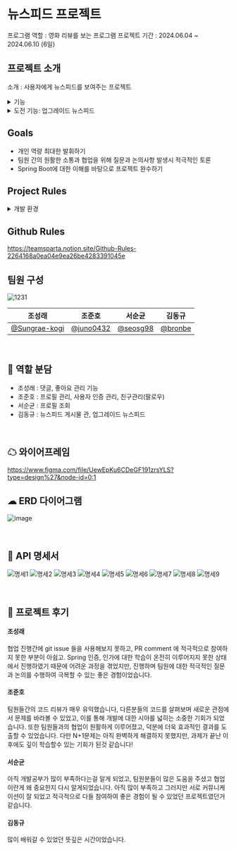 # 뉴스피드 프로젝트
프로그램 역할 : 영화 리뷰를 보는 프로그램
프로젝트 기간 : 2024.06.04 ~ 2024.06.10 (6일)
<br>

## 프로젝트 소개
소개 : 사용자에게 뉴스피드를 보여주는 프로젝트
<details>
<summary>기능</summary>
  <ul>
  <details>
    <summary>프로필 관리</summary>
      <ul>
        <li>프로필 조회 기능</li>
        <li>프로필 수정 기능</li>
      </ul>
  </details>
  <details>
    <summary>뉴스피드 게시물 관리</summary>
      <ul>
        <li>게시물 작성, 조회, 수정, 삭제 기능</li>
        <li>뉴스피드 조회 기능</li>
      </ul>
  </details>
  <details>
    <summary>사용자 인증</summary>
      <ul>
        <li>회원 가입 기능</li>
        <li>회원 탈퇴 기능</li>
  </details>
  <details>
    <summary>친구 관리</summary>
      <ul>
        <li>친구 추가/삭제 기능</li>
        <li>친구 상태라면, 친구의 게시물을 최신으로 조회</li>
      </ul>
  </details>
  </ul>
</details>
<details>
  <summary>도전 기능: 업그레이드 뉴스피드</summary>
  <ul>
    <details>
      <summary>업그레이드 뉴스피드</summary>
      <ul>
        <li>페이지네이션</li>
        <li>정렬 기능</li>
        <li>기간별 검색 기능</li>
      </ul>
    </details>
    <details>
      <summary>댓글</summary>
        <ul>
          <li>댓글 작성, 조회, 수정, 삭제</li>
          <li>댓글 수정,삭는 댓글의 작성자 혹은 게시글의 작성자만 가능</li>
        </ul>
    </details>
    <details>
      <summary>좋아요</summary>
        <ul>
          <li>게시물 및 댓글 좋아요/ 좋아요 취소 기능</li>
        </ul>
    </details>
  </ul>
</details>

## Goals
* 개인 역량 최대한 발휘하기
* 팀원 간의 원활한 소통과 협업을 위해 질문과 논의사항 발생시 적극적인 토론
* Spring Boot에 대한 이해를 바탕으로 프로젝트 완수하기


## Project Rules
<details>
  <summary>개발 환경</summary>
  <ul>
    <li>Java (JDK version 17)</li>
    <li>Spring</li>
    <li>Intellij</li>
  </ul>
</details>

## Github Rules
https://teamsparta.notion.site/Github-Rules-2264168a0ea04e9ea26be4283391045e


## 팀원 구성
![1231](https://github.com/user-attachments/assets/329d49cf-cf2f-4f39-908d-9e5bff26982a)

| 조성래 | 조준호 | 서순균 | 김동규 |
|:---:|:---:|:---:|:---:|
| [@Sungrae-kogi](https://github.com/Sungrae-kogi) | [@juno0432](https://github.com/juno0432) | [@seosg98](https://github.com/seosg98) | [@bronbe](https://github.com/bronbe) |

<br>


## 🤝 역할 분담
* 조성래 : 댓글, 좋아요 관리 기능
* 조준호 : 프로필 관리, 사용자 인증 관리, 친구관리(팔로우)
* 서순균 : 프로필 조회
* 김동규 : 뉴스피드 게시물 관, 업그레이드 뉴스피드
<br>

## ☁ 와이어프레임
https://www.figma.com/file/UewEpKu6CDeGF191zrsYLS?type=design%27&node-id=0:1

## ☁ ERD 다이어그램
![image](https://github.com/user-attachments/assets/711fc3c8-f7d9-4139-8862-5c804f0aa7f6)

<br>

## 📑 API 명세서
![명세1](https://github.com/user-attachments/assets/f2bcc8b4-b5de-4557-a3da-ba1b33b9f6d4)
![명세2](https://github.com/user-attachments/assets/7f4d2023-e759-46e0-a1d6-c81eabc66f78)
![명세3](https://github.com/user-attachments/assets/c506d124-c263-4259-8ab1-b08cbc0bdaa3)
![명세4](https://github.com/user-attachments/assets/39416d41-41cb-4224-b635-35595ad944a1)
![명세5](https://github.com/user-attachments/assets/2724a85b-cc97-4c09-b78e-4b2692fa3de4)
![명세6](https://github.com/user-attachments/assets/37d73c38-b1df-478c-99fd-f75370c7e397)
![명세7](https://github.com/user-attachments/assets/65c1d0ff-0836-4f84-a516-996822247428)
![명세8](https://github.com/user-attachments/assets/0925dc7e-6ef4-4eee-a176-b522f83f04eb)
![명세9](https://github.com/user-attachments/assets/f55e56b0-3e42-4347-bfae-b86d5e3c7665)

<br>

## 📑 프로젝트 후기

#### 조성래
협업 진행간에 git issue 들을 사용해보지 못하고, PR comment 에 적극적으로 참여하지 못한 부분이 아쉽고.
Spring 인증, 인가에 대한 학습이 온전히 이루어지지 못한 상태에서 진행하였기 때문에 어려운 과정을 겪었지만, 진행하며 
팀원에 대한 적극적인 질문과 논의를 수행하여 극복할 수 있는 좋은 경험이었습니다.

#### 조준호
팀원들간의 코드 리뷰가 매우 유익했습니다, 다른분들의 코드를 살펴보며 새로운 관점에서 문제를 바라볼 수 있었고,
이를 통해 개발에 대한 시야를 넓히는 소중한 기회가 되었습니다.
또한 팀원들과의 협업이 원활하게 이루어졌고, 덕분에 더욱 효과적인 결과를 도출할 수 있었습니다.
다만 N+1문제는 아직 완벽하게 해결하지 못했지만, 과제가 끝난 이후에도 깊이 학습할수 있는 기회가 된것 같습니다!

#### 서순균
아직 개발공부가 많이 부족하다는걸 알게 되었고, 팀원분들이 많은 도움을 주셨고 협업이란게 왜 중요한지 다시 알게되었습니다.
아직 많이 부족하고 그러지만 서로 커뮤니케이션이 잘 되었고 적극적으로 다들 참여하여 좋은 경험이 될 수 있었던 프로젝트였던거
같습니다.
#### 김동규
많이 배워갈 수 있었던 뜻깊은 시간이었습니다.
